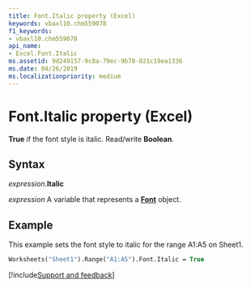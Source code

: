 ```yaml
---
title: Font.Italic property (Excel)
keywords: vbaxl10.chm559078
f1_keywords:
- vbaxl10.chm559078
api_name:
- Excel.Font.Italic
ms.assetid: 9d249157-9c8a-79ec-9b70-021c19ea1336
ms.date: 04/26/2019
ms.localizationpriority: medium
---
```



# Font.Italic property (Excel)

**True** if the font style is italic. Read/write **Boolean**.


## Syntax

_expression_.**Italic**

_expression_ A variable that represents a **[Font](excel.font(object).md)** object.


## Example

This example sets the font style to italic for the range A1:A5 on Sheet1.

```vb
Worksheets("Sheet1").Range("A1:A5").Font.Italic = True
```




[!include[Support and feedback](~/includes/feedback-boilerplate.md)]
